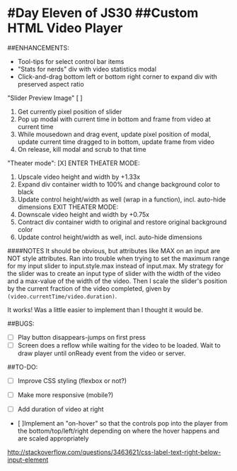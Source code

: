 #Day Eleven of JS30
##Custom HTML Video Player
====

##ENHANCEMENTS:

* Tool-tips for select control bar items
* "Stats for nerds" div with video statistics modal
* Click-and-drag bottom left or bottom right corner to expand div with preserved aspect ratio

"Slider Preview Image" [ ]
  1. Get currently pixel position of slider
  2. Pop up modal with current time in bottom and frame from video at current time
  3. While mousedown and drag event, update pixel position of modal, update current time dragged to in bottom, update frame from video
  4. On release, kill modal and scrub to that time

"Theater mode": [X]
  ENTER THEATER MODE:
  1. Upscale video height and width by +1.33x
  2. Expand div container width to 100% and change background color to black
  3. Update control height/width as well (wrap in a function), incl. auto-hide dimensions
  EXIT THEATER MODE:
  1. Downscale video height and width by +0.75x
  2. Contract div container width to original and restore original background color
  3. Update control height/width as well, incl. auto-hide dimensions

####NOTES
It should be obvious, but attributes like MAX on an input are NOT style attributes. Ran into trouble when trying to set the maximum range for my input slider to input.style.max instead of input.max. My strategy for the slider was to create an input type of slider with the width of the video and a max-value of the width of the video. Then I scale the slider's position by the current fraction of the video completed, given by `(video.currentTime/video.duration)`.

It works! Was a little easier to implement than I thought it would be.

##BUGS:

* [ ] Play button disappears-jumps on first press
* [ ] Screen does a reflow while waiting for the video to be loaded. Wait to draw player until onReady event from the video or server.

##TO-DO:

* [ ] Improve CSS styling (flexbox or not?)

* [ ] Make more responsive (mobile?)

* [ ] Add duration of video at right

* [ ]Implement an "on-hover" so that the controls pop into the player from the bottom/top/left/right depending on where the hover happens and are scaled appropriately

<http://stackoverflow.com/questions/3463621/css-label-text-right-below-input-element>
